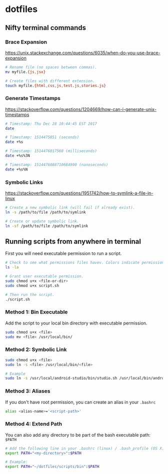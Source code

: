 # dotfiles


## Nifty terminal commands

### Brace Expansion
https://unix.stackexchange.com/questions/6035/when-do-you-use-brace-expansion
```bash
# Rename file (no spaces between commas).
mv myfile.{js,jsx}

# Create files with different extension.
touch myfile.{html,css,js,test.js,stories.js}
```

### Generate Timestamps
https://stackoverflow.com/questions/1204669/how-can-i-generate-unix-timestamps

```bash
# Timestamp: Thu Dec 28 10:44:45 EST 2017
date

# Timestamp: 1514475851 (seconds)
date +%s

# Timestamp: 1514476017560 (milliseconds)
date +%s%3N

# Timestamp: 1514476088710684990 (nanoseconds)
date +%s%N
```

### Symbolic Links
https://stackoverflow.com/questions/1951742/how-to-symlink-a-file-in-linux

```bash
# Create a new symbolic link (will fail if already exist).
ln -s /path/to/file /path/to/symlink

# Create or update symbolic link.
ln -sf /path/to/file /path/to/symlink
```

## Running scripts from anywhere in terminal

First you will need executable permission to run a script.

```bash
# Check to see what permissions files havev. Colors indicate permissions.
ls -la

# Grant user executable permission.
sudo chmod u+x <file-or-dir>
sudo chmod u+x script.sh

# Then run the script.
./script.sh
```

### Method 1: Bin Executable
Add the script to your local bin directory with executable permission.

```bash
sudo chmod u+x <file>
sudo mv <file> /usr/local/bin/
```

### Method 2: Symbolic Link

```bash
sudo chmod u+x <file>
sudo ln -s <file> /usr/local/bin/<file>

# Example
sudo ln -s /usr/local/android-studio/bin/studio.sh /usr/local/bin/android-studio
```

### Method 3: Aliases
If you don't have root permission, you can create an alias in your `.bashrc`

```bash
alias <alias-name>='<script-path>'
```

### Method 4: Extend Path

You can also add any directory to be part of the bash executable path: `$PATH`

```bash
# Add the following line in your .bashrc (linux) / .bash_profile (OS X)
export PATH="<my-directory>":$PATH

# Example:
export PATH="~/dotfiles/scripts/bin":$PATH
```

